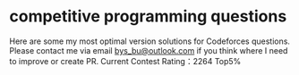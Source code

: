 # competitive programming questions
Here are some my most optimal version solutions for Codeforces questions.
Please contact me via email bys_bu@outlook.com if you think where I need to improve or create PR.
Current Contest Rating：2264 Top5%
